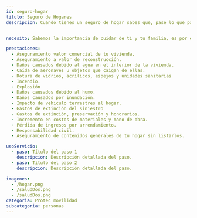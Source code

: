 ```yaml
---
id: seguro-hogar
titulo: Seguro de Hogares
descripcion: Cuando tienes un seguro de hogar sabes que, pase lo que pase, conservas el patrimonio que has construido con los años o que estás iniciando, así proteges el lugar en el que vives, los electrodomésticos y muebles, tus elementos personales, las prendas de vestir que usas todos los días y hasta los elementos asociados al negocio que tienes en tu vivienda. Si en algún momento ocurre un evento cubierto por el seguro, como un incendio, huracán, derrumbe, entre otros, te reembolsamos el dinero para que sustituyas lo que resulte afectado. También tienes la opción de obtener coberturas adicionales que te respaldan en caso de robo, con o sin violencia, daños a otros y daños o pérdidas de contenidos móviles  que pueden estar por fuera de tu vivienda, por ejemplo computadores portátiles, tabletas o cámaras fotográficas.


necesito: Sabemos la importancia de cuidar de ti y tu familia, es por ello que, te brindamos las mejores opciones que te permitirán disfrutar de los momentos más especiales de tu vida con tranquilidad.

prestaciones: 
  - Aseguramiento valor comercial de tu vivienda.
  - Aseguramiento a valor de reconstrucción.
  - Daños causados debido al agua en el interior de la vivienda.
  - Caída de aeronaves u objetos que caigan de ellas.
  - Rotura de vidrios, acrílicos, espejos y unidades sanitarias
  - Incendio.
  - Explosión
  - Daños causados debido al humo.
  - Daños causados por inundación.
  - Impacto de vehiculo terrestres al hogar.
  - Gastos de extinción del siniestro
  - Gastos de extinción, preservación y honorarios.
  - Incremento en costos de materiales y mano de obra.
  - Pérdida de ingresos por arrendamiento.
  - Responsabilidad civil.
  - Aseguramiento de contenidos generales de tu hogar sin listarlos.

usoServicio:
  - paso: Título del paso 1
    descripcion: Descripción detallada del paso.
  - paso: Título del paso 2
    descripcion: Descripción detallada del paso.

imagenes:
  - /hogar.png
  - /saludDos.png
  - /saludDos.png
categoria: Protec movilidad
subcategoria: personas
---
```

